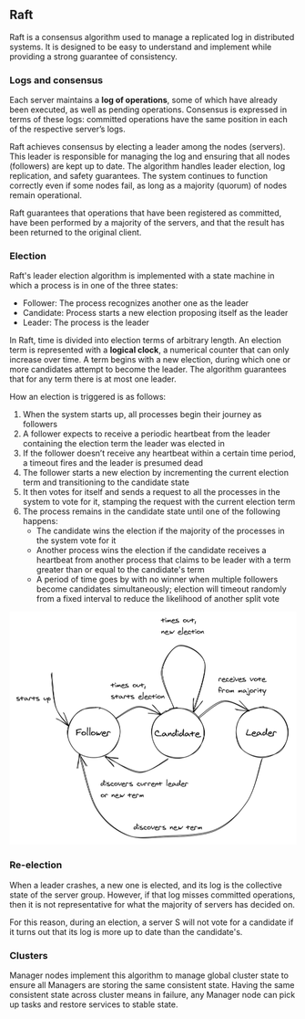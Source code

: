 ## Raft

Raft is a consensus algorithm used to manage a replicated log in distributed systems. It is designed to be easy to understand and implement while providing a strong guarantee of consistency.

### Logs and consensus

Each server maintains a **log of operations**, some of which have already been executed, as well as pending operations. Consensus is expressed in terms of these logs: committed operations have the same position in each of the respective server’s logs.

Raft achieves consensus by electing a leader among the nodes (servers). This leader is responsible for managing the log and ensuring that all nodes (followers) are kept up to date. The algorithm handles leader election, log replication, and safety guarantees. The system continues to function correctly even if some nodes fail, as long as a majority (quorum) of nodes remain operational.

Raft guarantees that operations that have been registered as committed, have been performed by a majority of the servers, and that the result has been returned to the original client.

### Election

Raft's leader election algorithm is implemented with a state machine in which a process is in one of the three states:

- Follower: The process recognizes another one as the leader
- Candidate: Process starts a new election proposing itself as the leader
- Leader: The process is the leader

In Raft, time is divided into election terms of arbitrary length. An election term is represented with a **logical clock**, a numerical counter that can only increase over time. A term begins with a new election, during which one or more candidates attempt to become the leader. The algorithm guarantees that for any term there is at most one leader.

How an election is triggered is as follows:

1.  When the system starts up, all processes begin their journey as followers
2.  A follower expects to receive a periodic heartbeat from the leader containing the election term the leader was elected in
3.  If the follower doesn’t receive any heartbeat within a certain time period, a timeout fires and the leader is presumed dead
4.  The follower starts a new election by incrementing the current election term and transitioning to the candidate state
5.  It then votes for itself and sends a request to all the processes in the system to vote for it, stamping the request with the current election term
6.  The process remains in the candidate state until one of the following happens:
    - The candidate wins the election if the majority of the processes in the system vote for it
    - Another process wins the election if the candidate receives a heartbeat from another process that claims to be leader with a term greater than or equal to the candidate's term
    - A period of time goes by with no winner when multiple followers become candidates simultaneously; election will timeout randomly from a fixed interval to reduce the likelihood of another split vote

<img src="../assets/raft-election.png">

### Re-election

When a leader crashes, a new one is elected, and its log is the collective state of the server group. However, if that log misses committed operations, then it is not representative for what the majority of servers has decided on.

For this reason, during an election, a server S will not vote for a candidate if it turns out that its log is more up to date than the candidate's.

### Clusters

Manager nodes implement this algorithm to manage global cluster state to ensure all Managers are storing the same consistent state. Having the same consistent state across cluster means in failure, any Manager node can pick up tasks and restore services to stable state.
